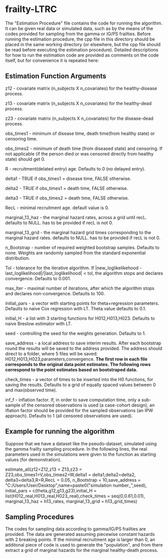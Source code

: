 # frailty-LTRC
The "Estimation Procedure" file contains the code for running the algorithm. It can be given real data or simulated data, such as by the means of the codes provided for sampling from the gamma or IG/PS frailties.
Before running the estimation procedure, the cpp file in this directory should be placed in the same working directory (or elsewhere, but the cpp file should be read before executing the estimation procedure).
Detailed descriptions for how to run the estimation code are provided as comments on the code itself, but for convenience it is repeated here:

## Estimation Function Arguments 

z12 - covariate matrix (n_subjects X n_covariates) for the healthy-disease process.

z13 - covariate matrix (n_subjects X n_covariates) for the healthy-dead process.

z23 - covariate matrix (n_subjects X n_covariates) for the disease-dead process.

obs_times1 - minimum of disease time, death time(from healthy state) or censoring time.

obs_times2 - minimum of death time (from diseased state) and censoring. If not applicable (if the person died or was censored directly from healthy state) should get 0.

R - recruitment(delated entry) age. Defaults to 0 (no delayed entry).

delta1 - TRUE if obs_times1 = disease time, FALSE otherwise.

delta2 - TRUE if obs_times1 = death time, FALSE otherwise.

delta3 - TRUE if obs_times2 = death time, FALSE otherwise.

RecL - minimal recruitment age. default value is 0.

marginal_13_haz - the marginal hazard rates, across a grid until recL. defaults to NULL. has to be provided if recL is not 0.

marginal_13_grid - the marginal hazard grid times corresponding to the marginal hazard rates. defaults to NULL. has to be provided if recL is not 0.

n_Bootstrap - number of required weighted bootstrap samples. Defaults to none. Weights are randomly sampled from the standard exponential distribution.

Tol - tolerance for the iterative algorithm. If |new_loglikelikehood - last_loglikelihood|/|last_loglikelihood| < tol, the algorithm stops and declares convergence. Defaults to 0.001.

max_Iter - maximal number of iterations, after which the algorithm stops and declares non-convergence. Defaults to 100.

initial_pars - a vector with starting points for theta+regression parameters. Defaults to naive Cox regression with LT. Theta value defaults to 0.1.

initial_H - a list with 3 starting functions for H012,H013,H023. Defaults to naive Breslow estimator with LT. 

seed - controlling the seed for the weights generation. Defaults to 1.

save_address - a local address to save interim results. After each bootstrap round the results will be saved to the address provided. The address should direct to a folder, where 5 files will be saved: H012,H013,H023,parameters,convergence. **The first row in each file corresponds to the original data point estimates. The following rows correspond to the point estimates based on bootstraped data.**

check_times - a vector of times to be inserted into the H0 functions, for saving the results. Defaults to a grid of equally spaced values between 0 and max(observed time).

inf_f - inflation factor. If, in order to save computation time, only a sub-sample of the censored observations is used (a case-cohort design), an iflation factor should be provided for the sampled observations (an IPW approach). Defaults to 1 (all censored observations are used).

## Example for running the algorithm
Suppose that we have a dataset like the pseudo-dataset, simulated using the gamma frailty sampling procedure. In the following lines, the real parameters used in the simulations were given to the function as starting values (for demonstration).

estimate_all(z12=Z12,z13 = Z13,z23 = Z23,obs_times1=V,obs_times2=W,delta1 = delta1,delta2=delta2,
             delta3=delta3,R=R,RecL = 0.05,
             n_Bootstrap = 10,save_address = "C:/Users/User/Desktop",name=paste0("simulation number_",seed),
             initial_pars = c(theta,g12,g13,g23),initial_H = list(H012_real,H013_real,H023_real),check_times = seq(0,0.61,0.01),
             marginal_13_haz = h13_rates, marginal_13_grid = h13_grid_times)

## Sampling Procedures
The codes for sampling data according to gamma/IG/PS frailties are provided. The data are generated assuming piecewise constant hazards with 2 breaking points.
If the minimal recruitment age is larger than 0, an additonal piece of code is used to generate the "population", and from there extract a grid of marginal hazards for the marginal healthy-death process. 
